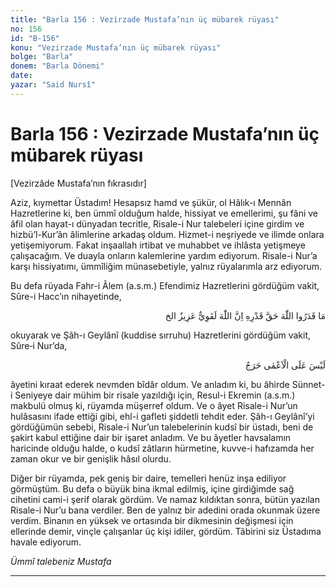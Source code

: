 ```yaml
---
title: "Barla 156 : Vezirzade Mustafa’nın üç mübarek rüyası"
no: 156
id: "B-156"
konu: "Vezirzade Mustafa’nın üç mübarek rüyası"
bolge: "Barla"
donem: "Barla Dönemi"
date: 
yazar: "Said Nursî"
---
```


# Barla 156 : Vezirzade Mustafa’nın üç mübarek rüyası

<p class="takdim">[Vezirzâde Mustafa’nın fıkrasıdır]</p>

Aziz, kıymettar Üstadım! Hesapsız hamd ve şükür, ol Hâlık-ı Mennân Hazretlerine ki, ben ümmî olduğum halde, hissiyat ve emellerimi, şu fâni ve âfil olan hayat-ı dünyadan tecritle, Risale-i Nur talebeleri içine girdim ve hizbü’l-Kur’ân âlimlerine arkadaş oldum. Hizmet-i neşriyede ve ilimde onlara yetişemiyorum. Fakat inşaallah irtibat ve muhabbet ve ihlâsta yetişmeye çalışacağım. Ve duayla onların kalemlerine yardım ediyorum. Risale-i Nur’a karşı hissiyatımı, ümmîliğim münasebetiyle, yalnız rüyalarımla arz ediyorum.

Bu defa rüyada Fahr-i Âlem (a.s.m.) Efendimiz Hazretlerini gördüğüm vakit, Sûre-i Hacc’ın nihayetinde,

<p class="arabic" dir="rtl" title="Meal: “Allah'ın kadrini gereği gibi bilemediler. Şüphesiz Allah kuvvetlidir, mutlak güç sahibidir.” [Hac Sûresi, 22:74]">مَا قَدَرُوا اللّٰهَ حَقَّ قَدْرِهِ اِنَّ اللّٰهَ لَقَوِيٌّ عَزِيزٌ الخ</p>

okuyarak ve Şâh-ı Geylânî (kuddise sırruhu) Hazretlerini gördüğüm vakit, Sûre‑i Nur’da,

<p class="arabic" dir="rtl" title="Meal: “Âmâya güçlük yoktur.” [Nur Sûresi, 24:61]">لَيْسَ عَلَى الْاَعْمٰى حَرَجٌ</p>

âyetini kıraat ederek nevmden bîdâr oldum. Ve anladım ki, bu âhirde Sünnet-i Seniyeye dair mühim bir risale yazıldığı için, Resul-i Ekremin (a.s.m.) makbulü olmuş ki, rüyamda müşerref oldum. Ve o âyet Risale-i Nur’un hulâsasını ifade ettiği gibi, ehl-i gafleti şiddetli tehdit eder. Şâh-ı Geylânî’yi gördüğümün sebebi, Risale-i Nur’un talebelerinin kudsî bir üstadı, beni de şakirt kabul ettiğine dair bir işaret anladım. Ve bu âyetler havsalamın haricinde olduğu halde, o kudsî zâtların hürmetine, kuvve-i hafızamda her zaman okur ve bir genişlik hâsıl olurdu.

Diğer bir rüyamda, pek geniş bir daire, temelleri henüz inşa ediliyor görmüştüm. Bu defa o büyük bina ikmal edilmiş, içine girdiğimde sağ cihetini cami-i şerif olarak gördüm. Ve namaz kıldıktan sonra, bütün yazılan Risale-i Nur’u bana verdiler. Ben de yalnız bir adedini orada okunmak üzere verdim. Binanın en yüksek ve ortasında bir dikmesinin değişmesi için ellerinde demir, vinçle çalışanlar üç kişi idiler, gördüm. Tâbirini siz Üstadıma havale ediyorum.

*Ümmî talebeniz*
*Mustafa*

***
